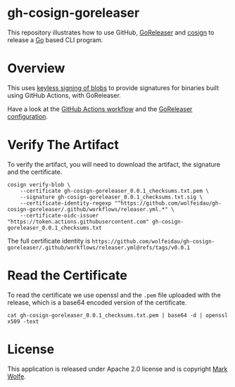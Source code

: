 # gh-cosign-goreleaser

This repository illustrates how to use GitHub, [GoReleaser](https://goreleaser.com/) and [cosign](https://docs.sigstore.dev) to release a [Go](https://go.dev) based CLI program. 

# Overview

This uses [keyless signing of blobs](https://docs.sigstore.dev/signing/signing_with_blobs/#keyless-signing-of-blobs-and-files) to provide signatures for binaries built using GitHub Actions, with GoReleaser.

Have a look at the [GitHub Actions workflow](.github/workflows/releaser.yml) and the [GoReleaser configuration](.goreleaser.yaml).

# Verify The Artifact

To verify the artifact, you will need to download the artifact, the signature and the certificate.

```
cosign verify-blob \
    --certificate gh-cosign-goreleaser_0.0.1_checksums.txt.pem \
    --signature gh-cosign-goreleaser_0.0.1_checksums.txt.sig \
    --certificate-identity-regexp "^https://github.com/wolfeidau/gh-cosign-goreleaser/.github/workflows/releaser.yml.*" \
    --certificate-oidc-issuer "https://token.actions.githubusercontent.com" gh-cosign-goreleaser_0.0.1_checksums.txt
```

The full certificate identity is `https://github.com/wolfeidau/gh-cosign-goreleaser/.github/workflows/releaser.yml@refs/tags/v0.0.1`

# Read the Certificate

To read the certificate we use openssl and the `.pem` file uploaded with the release, which is a base64 encoded version of the certificate.

```
cat gh-cosign-goreleaser_0.0.1_checksums.txt.pem | base64 -d | openssl x509 -text
```

# License

This application is released under Apache 2.0 license and is copyright [Mark Wolfe](https://www.wolfe.id.au).